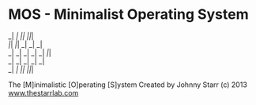 MOS - Minimalist Operating System
===
 _|      _|    _|_|      _|_|_|      
 _|_|  _|_|  _|    _|  _|            
 _|  _|  _|  _|    _|    _|_|        
 _|      _|  _|    _|        _|      
_|      _|    _|_|    _|_|_|   

The [M]inimalistic [O]perating [S]ystem
Created by Johnny Starr (c) 2013
www.thestarrlab.com
